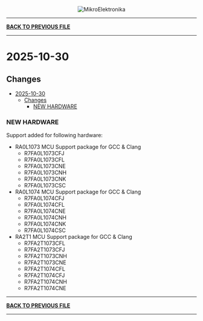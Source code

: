 <p align="center">
  <img src="http://www.mikroe.com/img/designs/beta/logo_small.png?raw=true" alt="MikroElektronika"/>
</p>

---

**[BACK TO PREVIOUS FILE](../changelog.md)**

---

# 2025-10-30

## Changes

- [2025-10-30](#2025-10-30)
  - [Changes](#changes)
    - [NEW HARDWARE](#new-hardware)

### NEW HARDWARE

Support added for following hardware:

+ RA0L1073 MCU Support package for GCC & Clang
  + R7FA0L1073CFJ
  + R7FA0L1073CFL
  + R7FA0L1073CNE
  + R7FA0L1073CNH
  + R7FA0L1073CNK
  + R7FA0L1073CSC
+ RA0L1074 MCU Support package for GCC & Clang
  + R7FA0L1074CFJ
  + R7FA0L1074CFL
  + R7FA0L1074CNE
  + R7FA0L1074CNH
  + R7FA0L1074CNK
  + R7FA0L1074CSC
+ RA2T1 MCU Support package for GCC & Clang
  + R7FA2T1073CFL
  + R7FA2T1073CFJ
  + R7FA2T1073CNH
  + R7FA2T1073CNE
  + R7FA2T1074CFL
  + R7FA2T1074CFJ
  + R7FA2T1074CNH
  + R7FA2T1074CNE

---

**[BACK TO PREVIOUS FILE](../changelog.md)**

---

